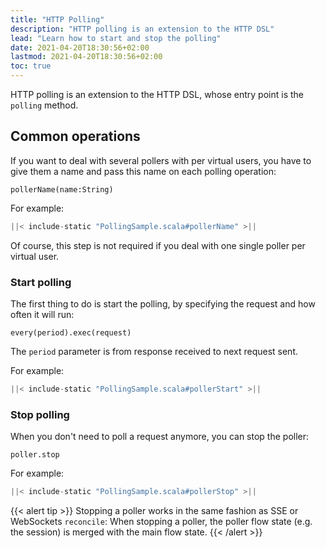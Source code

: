 ```yaml
---
title: "HTTP Polling"
description: "HTTP polling is an extension to the HTTP DSL"
lead: "Learn how to start and stop the polling"
date: 2021-04-20T18:30:56+02:00
lastmod: 2021-04-20T18:30:56+02:00
toc: true
---
```


HTTP polling is an extension to the HTTP DSL, whose entry point is the `polling` method.

## Common operations

If you want to deal with several pollers with per virtual users,
you have to give them a name and pass this name on each polling operation:

`pollerName(name:String)`

For example:

```scala
||< include-static "PollingSample.scala#pollerName" >||
```

Of course, this step is not required if you deal with one single poller per virtual user.

### Start polling

The first thing to do is start the polling, by specifying the request and how often it will run:

`every(period).exec(request)`

The `period` parameter is from response received to next request sent.

For example:

```scala
||< include-static "PollingSample.scala#pollerStart" >||
```

### Stop polling

When you don't need to poll a request anymore, you can stop the poller:

`poller.stop`

For example:

```scala
||< include-static "PollingSample.scala#pollerStop" >||
```

{{< alert tip >}}
Stopping a poller works in the same fashion as SSE or WebSockets `reconcile`:
When stopping a poller, the poller flow state (e.g. the session) is merged with the main flow state.
{{< /alert >}}
